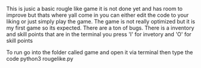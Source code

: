 This is jusic a basic rougle like game it is not done yet and has room to improve but thats where yall come in you can either edit the code to your liking or just simply play the game. The game is not really optimized but it is my first game so its expected. There are a ton of bugs. There is a inventory and skill points that are in the terminal you press 'I' for invetory and 'O' for skill points

To run go into the folder called game and open it via terminal then type the code
python3 rougelike.py
